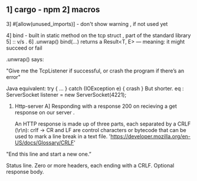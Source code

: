 1] cargo - npm 
2] macros 
  - 
3] #[allow(unused_imports)] - don't show warning , if not used yet 

4] bind - built in static method  on the tcp struct  , part of the standard library 
5] :: v/s . 
6] 
.unwrap()
bind(...) returns a Result<T, E> — meaning: it might succeed or fail

.unwrap() says:

"Give me the TcpListener if successful, or crash the program if there’s an error"

Java equivalent: try { ... } catch (IOException e) { crash }
But shorter.
eq : ServerSocket listener = new ServerSocket(4221);

1. Http-server
   A] Responding with a response 200 on recieving a get response on our server . 
    
   An HTTP response is made up of three parts, each separated by a CRLF (\r\n):
  crlf -> CR and LF are control characters or bytecode that can be used to mark a line break in a text file.
  'https://developer.mozilla.org/en-US/docs/Glossary/CRLF'

  "End this line and start a new one.”


Status line.
Zero or more headers, each ending with a CRLF.
Optional response body. 
